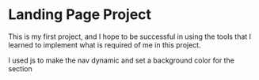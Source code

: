 # Landing Page Project

This is my first project, and I hope to be successful in using the tools that I learned to implement what is required of me in this project.

I used js to make the nav dynamic and set a background color for the section
